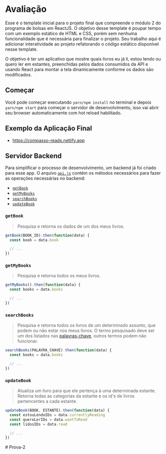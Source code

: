 # Avaliação

Esse é o template inicial para o projeto final que compreende o módulo 2 do programa de bolsas em ReactJS. O objetivo desse template é poupar tempo com um exemplo estático de HTML e CSS, porém sem nenhuma funcionalidade que é necessária para finalizar o projeto. Seu trabalho aqui é adicionar interatividade ao projeto refatorando o código estático disponível nesse template.

O objetivo é ter um aplicativo que mostre quais livros eu já li, estou lendo ou quero ler em estantes, preenchidas pelos dados consumidos da API e usando React para montar a tela dinamicamente conforme os dados são modificados.

## Começar

Você pode começar executando `yarn/npm install` no terminal e depois `yarn/npm start` para começar o servidor de desenvolvimento, isso vai abrir seu browser automaticamente com hot reload habilitado.

## Exemplo da Aplicação Final

 - https://compasso-reads.netlify.app

## Servidor Backend

Para simplificar o processo de desenvolvimento, um backend já foi criado para esse app. O arquivo [`api.js`](./src/api.js) contém os métodos necessários para fazer as operações necessárias no backend:

* [`getBook`](#getBook)
* [`getMyBooks`](#getMyBooks)
* [`searchBooks`](#searchBooks)
* [`updateBook`](#updateBook)

### `getBook`

> Pesquisa e retorna os dados de um dos meus livros.

```jsx
getBook(BOOK_ID).then(function(data) {
  const book = data.book

  // ...
})
```

### `getMyBooks`

> Pesquisa e retorna todos os meus livros.

```jsx
getMyBooks().then(function(data) {
  const books = data.books

  // ...
})
```

### `searchBooks`

> Pesquisa e retorna todos os livros de um determinado assunto, que podem ou não estar nos meus livros.
> O termo pesquisado deve ser um dos listados nas [palavras-chave](./PALAVRAS_CHAVE.md), outros termos podem não funcionar.

```jsx
searchBooks(PALAVRA_CHAVE).then(function(data) {
  const books = data.books

  // ...
})
```

### `updateBook`

> Atualiza um livro para que ele pertença à uma determinada estante. Retorna todas as categorias da estante e os id's de livros pertencentes a cada estante.

```jsx
updateBook(BOOK, ESTANTE).then(function(data) {
  const estouLendoIDs = data.currentlyReading
  const queroLerIDs = data.wantToRead
  const lidosIDs = data.read

  // ...
})
```
#   P r o v a - 2  
 